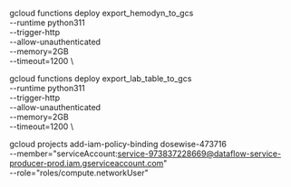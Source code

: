 gcloud functions deploy export_hemodyn_to_gcs \
  --runtime python311 \
  --trigger-http \
  --allow-unauthenticated \
  --memory=2GB \
  --timeout=1200 \


gcloud functions deploy export_lab_table_to_gcs \
  --runtime python311 \
  --trigger-http \
  --allow-unauthenticated \
  --memory=2GB \
  --timeout=1200 \

gcloud projects add-iam-policy-binding dosewise-473716 \
  --member="serviceAccount:service-973837228669@dataflow-service-producer-prod.iam.gserviceaccount.com" \
  --role="roles/compute.networkUser"